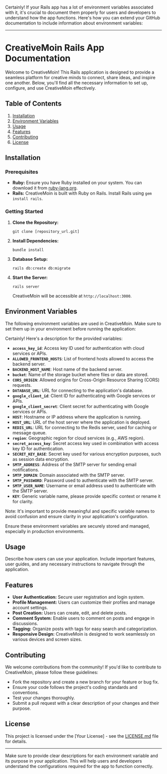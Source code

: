 Certainly! If your Rails app has a lot of environment variables associated with it, it's crucial to document them properly for users and developers to understand how the app functions. Here's how you can extend your GitHub documentation to include information about environment variables:

---

# CreativeMoin Rails App Documentation

Welcome to CreativeMoin! This Rails application is designed to provide a seamless platform for creative minds to connect, share ideas, and inspire one another. Below, you'll find all the necessary information to set up, configure, and use CreativeMoin effectively.

## Table of Contents
1. [Installation](#installation)
2. [Environment Variables](#environment-variables)
3. [Usage](#usage)
4. [Features](#features)
5. [Contributing](#contributing)
6. [License](#license)

## Installation

### Prerequisites
- **Ruby:** Ensure you have Ruby installed on your system. You can download it from [ruby-lang.org](https://www.ruby-lang.org/).
- **Rails:** CreativeMoin is built with Ruby on Rails. Install Rails using `gem install rails`.

### Getting Started
1. **Clone the Repository:**
   ```
   git clone [repository_url.git]
   ```

2. **Install Dependencies:**
   ```
   bundle install
   ```
3. **Database Setup:**
   ```
   rails db:create db:migrate
   ```
4. **Start the Server:**
   ```
   rails server
   ```
   CreativeMoin will be accessible at `http://localhost:3000`.

## Environment Variables

The following environment variables are used in CreativeMoin. Make sure to set them up in your environment before running the application:

Certainly! Here's a description for the provided variables:

- **`access_key_id`**: Access key ID used for authentication with cloud services or APIs.
- **`ALLOWED_FRONTEND_HOSTS`**: List of frontend hosts allowed to access the backend server.
- **`BACKEND_HOST_NAME`**: Host name of the backend server.
- **`bucket`**: Name of the storage bucket where files or data are stored.
- **`CORS_ORIGIN`**: Allowed origins for Cross-Origin Resource Sharing (CORS) requests.
- **`DATABASE_URL`**: URL for connecting to the application's database.
- **`google_client_id`**: Client ID for authenticating with Google services or APIs.
- **`google_client_secret`**: Client secret for authenticating with Google services or APIs.
- **`HOST`**: Hostname or IP address where the application is running.
- **`HOST_URL`**: URL of the host server where the application is deployed.
- **`REDIS_URL`**: URL for connecting to the Redis server, used for caching or message queue.
- **`region`**: Geographic region for cloud services (e.g., AWS region).
- **`secret_access_key`**: Secret access key used in combination with access key ID for authentication.
- **`SECRET_KEY_BASE`**: Secret key used for various encryption purposes, such as session data encryption.
- **`SMTP_ADDRESS`**: Address of the SMTP server for sending email notifications.
- **`SMTP_DOMAIN`**: Domain associated with the SMTP server.
- **`SMTP_PASSWORD`**: Password used to authenticate with the SMTP server.
- **`SMTP_USER_NAME`**: Username or email address used to authenticate with the SMTP server.
- **`KEY`**: Generic variable name, please provide specific context or rename it for clarity.
  
Note: It's important to provide meaningful and specific variable names to avoid confusion and ensure clarity in your application's configuration.

Ensure these environment variables are securely stored and managed, especially in production environments.

## Usage

Describe how users can use your application. Include important features, user guides, and any necessary instructions to navigate through the application.

## Features

- **User Authentication:** Secure user registration and login system.
- **Profile Management:** Users can customize their profiles and manage account settings.
- **Post Creation:** Users can create, edit, and delete posts.
- **Comment System:** Enable users to comment on posts and engage in discussions.
- **Tagging:** Organize posts with tags for easy search and categorization.
- **Responsive Design:** CreativeMoin is designed to work seamlessly on various devices and screen sizes.

## Contributing

We welcome contributions from the community! If you'd like to contribute to CreativeMoin, please follow these guidelines:
- Fork the repository and create a new branch for your feature or bug fix.
- Ensure your code follows the project's coding standards and conventions.
- Test your changes thoroughly.
- Submit a pull request with a clear description of your changes and their purpose.

## License

This project is licensed under the [Your License] - see the [LICENSE.md](LICENSE.md) file for details.

---

Make sure to provide clear descriptions for each environment variable and its purpose in your application. This will help users and developers understand the configurations required for the app to function correctly.





